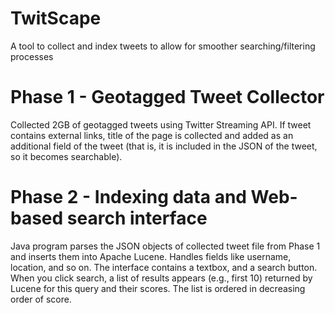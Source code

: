 # TwitScape
A tool to collect and index tweets to allow for smoother searching/filtering processes 

# Phase 1 - Geotagged Tweet Collector
Collected 2GB of geotagged tweets using Twitter Streaming API. If tweet contains external links, title of the page is collected and added as an additional field of the tweet (that is, it is included in the JSON of the tweet, so it becomes searchable).

# Phase 2 - Indexing data and Web-based search interface
Java program parses the JSON objects of collected tweet file from Phase 1 and inserts them into Apache Lucene. Handles fields like username, location, and so on. The interface contains a textbox, and a search button. When you click search, a list of results appears (e.g., first 10) returned by Lucene for this query and their scores. The list is ordered in decreasing order of score. 

